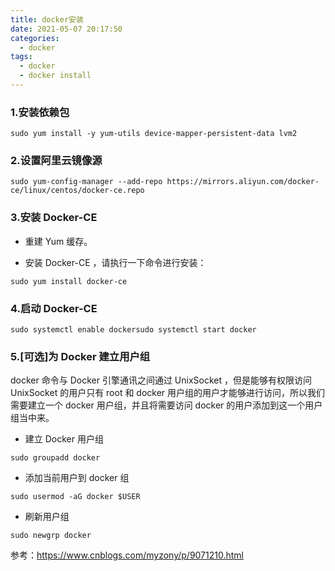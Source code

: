 ```yaml
---
title: docker安装
date: 2021-05-07 20:17:50
categories: 
  - docker
tags:
  - docker
  - docker install
---
```


### 1.安装依赖包

```shell
sudo yum install -y yum-utils device-mapper-persistent-data lvm2
```

### 2.设置阿里云镜像源

```shell
sudo yum-config-manager --add-repo https://mirrors.aliyun.com/docker-ce/linux/centos/docker-ce.repo
```

### 3.安装 Docker-CE

- 重建 Yum 缓存。

- 安装 Docker-CE ，请执行一下命令进行安装：

```shell
sudo yum install docker-ce
```

### 4.启动 Docker-CE
```shell
sudo systemctl enable dockersudo systemctl start docker
```
### 5.[可选]为 Docker 建立用户组
docker 命令与 Docker 引擎通讯之间通过 UnixSocket ，但是能够有权限访问 UnixSocket 的用户只有 root 和 docker 用户组的用户才能够进行访问，所以我们需要建立一个 docker 用户组，并且将需要访问 docker 的用户添加到这一个用户组当中来。
- 建立 Docker 用户组
```shell
sudo groupadd docker
```
- 添加当前用户到 docker 组
```shell
sudo usermod -aG docker $USER
```
- 刷新用户组
```shell
sudo newgrp docker
```

参考：https://www.cnblogs.com/myzony/p/9071210.html